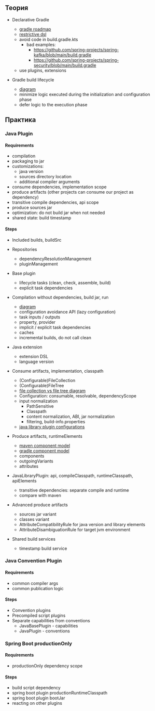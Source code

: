 ## Теория

- Declarative Gradle
  - [gradle roadmap](https://github.com/orgs/gradle/projects/31/views/1)
  - [restrictive dsl](https://blog.gradle.org/declarative-gradle)
  - avoid code in build.gradle.kts
    - bad examples:
      - https://github.com/spring-projects/spring-kafka/blob/main/build.gradle
      - https://github.com/spring-projects/spring-security/blob/main/build.gradle
  - use plugins, extensions

- Gradle build lifecycle
  - [diagram](images/build-lifecycle.png)
  - minimize logic executed during the initialization and configuration phase
  - defer logic to the execution phase

## Практика

### Java Plugin

#### Requirements
- compilation
- packaging to jar
- customizations:
  - java version
  - sources directory location
  - additional compiler arguments
- consume dependencies, implementation scope
- produce artifacts (other projects can consume our project as dependency)
- transitive compile dependencies, api scope
- produce sources jar
- optimization: do not build jar when not needed
- shared state: build timestamp

#### Steps
- Included builds, buildSrc

- Repositories
  - dependencyResolutionManagement
  - pluginManagement

- Base plugin
  - lifecycle tasks (clean, check, assemble, build)
  - explicit task dependencies

- Compilation without dependencies, build jar, run
  - [diagram](images/task-inputs-outputs.png)
  - configuration avoidance API (lazy configuration)
  - task inputs / outputs
  - property, provider
  - implicit / explicit task dependencies
  - caches
  - incremental builds, do not call clean

- Java extension
  - extension DSL
  - language version

- Consume artifacts, implementation, classpath
  - (Configurable)FileCollection
  - (Configurable)FileTree
  - [file collection vs file tree diagram](images/file-collection-vs-file-tree.png)
  - Configuration: consumable, resolvable, dependencyScope
  - input normalization
    - PathSensitive
    - Classpath
    - content normalization, ABI, jar normalization
    - filtering, build-info.properties
  - [java library plugin configurations](images/java-library-plugin-configurations.png)

- Produce artifacts, runtimeElements
  - [maven component model](images/component-model-maven.png)
  - [gradle component model](images/component-model-gradle.png)
  - components
  - outgoingVariants
  - attributes

- JavaLibraryPlugin: api, compileClasspath, runtimeClasspath, apiElements
  - transitive dependencies: separate compile and runtime
  - compare with maven

- Advanced produce artifacts
  - sources jar variant
  - classes variant
  - AttributeCompatibilityRule for java version and library elements
  - AttributeDisambiguationRule for target jvm environment

- Shared build services
  - timestamp build service

### Java Convention Plugin

#### Requirements
- common compiler args
- common publication logic

#### Steps

- Convention plugins
- Precompiled script plugins
- Separate capabilities from conventions
  - JavaBasePlugin - capabilities
  - JavaPlugin - conventions

### Spring Boot productionOnly

#### Requirements

- productionOnly dependency scope

#### Steps

- build script dependency
- spring boot plugin productionRuntimeClasspath
- spring boot plugin bootJar
- reacting on other plugins
